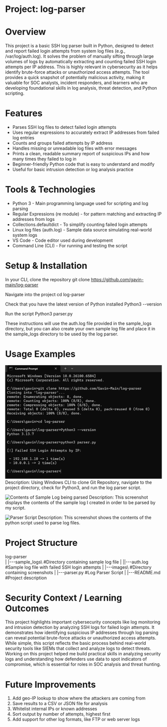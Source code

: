 # Project: log-parser
# Overview
  This project is a basic SSH log parser built in Python, designed to detect and report failed login attempts from system log files (e.g., /var/log/auth.log). It solves the problem of manually sifting through large volumes of logs by automatically extracting and counting failed SSH login attempts per IP address. This is highly relevant in cybersecurity as it helps identify brute-force attacks or unauthorized access attempts. The tool provides a quick snapshot of potentially malicious activity, making it valuable for SOC analysts, incident responders, and learners who are developing foundational skills in log analysis, threat detection, and Python scripting.

# Features
  - Parses SSH log files to detect failed login attempts
  - Uses regular expressions to accurately extract IP addresses from
    failed log entries
  - Counts and groups failed attempts by IP address
  - Handles missing or unreadable log files with error messages
  - Prints a clean, readable summary report of suspicious IPs and how
    many times they failed to log in
  - Beginner-friendly Python code that is easy to understand and modify
  - Useful for basic intrusion detection or log analysis practice
    
# Tools & Technologies
  - Python 3 - Main programming language used for scripting and log parsing
  - Regular Expressions (re module) - for pattern matching and extracting IP addresses from logs
  - Collections.defaultdict - To simplify counting failed login attempts
  - Linux log files (auth.log) - Sample data source simulating real-world  system logs
  - VS Code - Code editor used during development
  - Command Line (CLI) - For running and testing the script

# Setup & Installation
In your CLI, clone the repository
git clone
https://github.com/gavin-main/log-parser

Navigate into the project
cd log-parser

Check that you have the latest version of Python installed
Python3 --version

Run the script
	Python3 parser.py

These instructions will use the auth.log file provided in the sample_logs directory, but you can also create your own sample log file and place it in the sample_logs directory to be used by the log parser.

# Usage Examples
![Running program in CLI Step-by-Step](images\CLI-instructions.png)
Description: Using Windows CLI to clone Git Repository, navigate to the project directory, check for Python3, and run the log parser script.

![Contents of Sample Log being parsed](images\auth.log-contents/png)
Description: This screenshot displays the contents of the sample log I created in order to be parsed by my script.

![Parser Script](images\parser-script)
Description: This screenshot shows the contents of the python script used to parse log files.

# Project Structure
log-parser\
|
|---sample_logs\     #Directory containing sample log file
|
||---auth.log        #Sample log file with failed SSH login attempts
|
|---images\          #Directory containing screenshots
|
|---parser.py        #Log Parser Script
|
|---README.md        #Project description

# Security Context / Learning Outcomes
  This project highlights important cybersecurity concepts like log monitoring and intrusion detection by analyzing SSH logs for failed login attempts. It demonstrates how identifying suspicious IP addresses through log parsing can reveal potential brute-force attacks or unauthorized access attempts. While simple, this script reflects the basic process behind real-world security tools like SIEMs that collect and analyze logs to detect threats. Working on this project helped me build practical skills in analyzing security logs and understanding how defenders use data to spot indicators of compromise, which is essential for roles in SOC analysis and threat hunting.

# Future Improvements
 1. Add geo-IP lookup to show where the attackers are coming from
 2. Save results to a CSV or JSON file for analysis
 3. Whitelist internal IPs or known addresses
 4. Sort output by number of attempts, highest first
 5. Add support for other log formats, like FTP or web server logs
